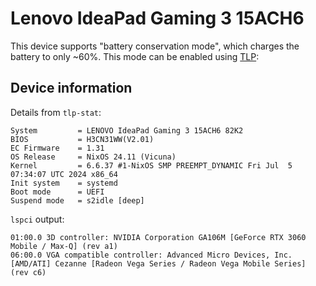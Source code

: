 # Lenovo IdeaPad Gaming 3 15ACH6

This device supports "battery conservation mode", which charges the battery to only ~60%. This mode can be enabled using [TLP](https://linrunner.de/tlp/settings/bc-vendors.html#lenovo-non-thinkpad-series):

## Device information

Details from `tlp-stat`:

```
System         = LENOVO IdeaPad Gaming 3 15ACH6 82K2
BIOS           = H3CN31WW(V2.01)
EC Firmware    = 1.31
OS Release     = NixOS 24.11 (Vicuna)
Kernel         = 6.6.37 #1-NixOS SMP PREEMPT_DYNAMIC Fri Jul  5 07:34:07 UTC 2024 x86_64
Init system    = systemd 
Boot mode      = UEFI
Suspend mode   = s2idle [deep]
```

`lspci` output:

```
01:00.0 3D controller: NVIDIA Corporation GA106M [GeForce RTX 3060 Mobile / Max-Q] (rev a1)
06:00.0 VGA compatible controller: Advanced Micro Devices, Inc. [AMD/ATI] Cezanne [Radeon Vega Series / Radeon Vega Mobile Series] (rev c6)
```
